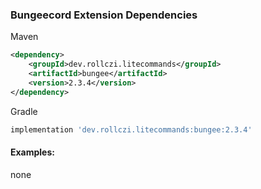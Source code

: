 ### Bungeecord Extension Dependencies
Maven
```xml
<dependency>
    <groupId>dev.rollczi.litecommands</groupId>
    <artifactId>bungee</artifactId>
    <version>2.3.4</version>
</dependency>
```
Gradle
```groovy
implementation 'dev.rollczi.litecommands:bungee:2.3.4'
```

#### Examples:
none